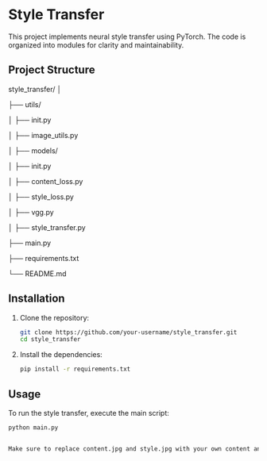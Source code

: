 # Style Transfer

This project implements neural style transfer using PyTorch. The code is organized into modules for clarity and maintainability.

## Project Structure

style_transfer/
│

├── utils/

│ ├── init.py

│ ├── image_utils.py

│ ├── models/

│ ├── init.py

│ ├── content_loss.py

│ ├── style_loss.py

│ ├── vgg.py

│ ├── style_transfer.py

├── main.py

├── requirements.txt

└── README.md

## Installation

1. Clone the repository:
    ```sh
    git clone https://github.com/your-username/style_transfer.git
    cd style_transfer
    ```

2. Install the dependencies:
    ```sh
    pip install -r requirements.txt
    ```

## Usage

To run the style transfer, execute the main script:
```sh
python main.py


Make sure to replace content.jpg and style.jpg with your own content and style images.

